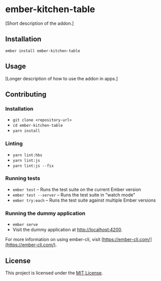 ember-kitchen-table
==============================================================================

[Short description of the addon.]

Installation
------------------------------------------------------------------------------

```
ember install ember-kitchen-table
```


Usage
------------------------------------------------------------------------------

[Longer description of how to use the addon in apps.]


Contributing
------------------------------------------------------------------------------

### Installation

* `git clone <repository-url>`
* `cd ember-kitchen-table`
* `yarn install`

### Linting

* `yarn lint:hbs`
* `yarn lint:js`
* `yarn lint:js --fix`

### Running tests

* `ember test` – Runs the test suite on the current Ember version
* `ember test --server` – Runs the test suite in "watch mode"
* `ember try:each` – Runs the test suite against multiple Ember versions

### Running the dummy application

* `ember serve`
* Visit the dummy application at [http://localhost:4200](http://localhost:4200).

For more information on using ember-cli, visit [https://ember-cli.com/](https://ember-cli.com/).

License
------------------------------------------------------------------------------

This project is licensed under the [MIT License](LICENSE.md).
